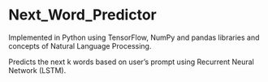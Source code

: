 # Next_Word_Predictor

Implemented in Python using TensorFlow, NumPy and pandas libraries and concepts of Natural Language Processing.

Predicts the next k words based on user’s prompt using Recurrent Neural Network (LSTM).
